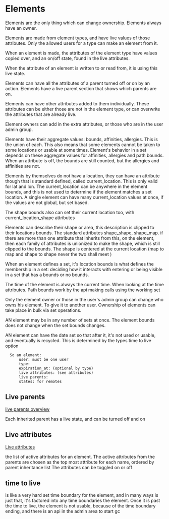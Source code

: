 # Elements
Elements are the only thing which can change ownership. Elements always have an owner.

Elements are made from element types, and have live values of those attributes.
Only the allowed users for a type can make an element from it.

When an element is made, the attributes of the element type have values copied over,
and an on/off state, found in the live attributes.

When the attribute of an element is written to or read from, it is using this live state.

Elements can have all the attributes of a parent turned off or on by an action.
Elements have a live parent section that shows which parents are on.

Elements can have other attributes added to them individually. 
These attributes can be either those are not in the element type,
or can overwrite the attributes that are already live.

Element owners can add in the extra attributes, or those who are in the user admin group.

Elements have their aggregate values: bounds, affinities, allergies. This is the union of each.
This also means that some elements cannot be taken to some locations or usable at some times.
Element's behavior in a set depends on these aggregate values for affinities, allergies and path bounds.
When an attribute is off, the bounds are still counted, but the allergies and affinities are not.

Elements by themselves do not have a location, they can have an attribute though that is standard defined, called current_location.
This is only valid for lat and lon. The current_location can be anywhere in the element bounds, and this is not used to determine if the element matches a set location.
A single element can have many current_location values at once, if the values are not global, but set based.

The shape bounds also can set their current location too, with current_location_shape attributes
 
Elements can describe their shape or area, this description is clipped to their locations bounds. The standard attributes shape_shape, shape_map.
if there are more than one attribute that inherits from this, on the element, then each family of attributes is unionized to make the shape, which is still clipped to the bounds.
The shape is centered at the current location (map to map and shape to shape never the two shall meet )


When an element defines a set, it's location bounds is what defines the membership in a set:
deciding how it interacts with entering or being visible in a set that has a bounds or no bounds.


The time of the element is always the current time. When looking at the time attributes.
Path bounds work by the api making calls using the working set


Only the element owner or those in the user's admin group can change who owns his element. To give it to another user.
Ownership of elements can take place in bulk via set operations.

AN element may be in any number of sets at once.
The element bounds does not change when the set bounds changes.

AN element can have the date set so that after it, it's not used or usable, and eventually is recycled. This is determined by the types time to live option


      So an element:
          user: must be one user
          type:
          expiration_at: (optional by type)  
          live attributes: (see attributes)
          live parents:  
          states: for remotes  


## Live parents
[live parents overview](live-parent-overview.md)

Each inherited parent has a live state, and can be turned off and on

## Live attributes
[Live attributes](live-attribute-overview.md)

the list of active attributes for an element.
The active attributes from the parents are chosen as the top most attribute for each name, ordered by parent inheritance list 
The attributes can be toggled on or off

## time to live

is like a very hard set time boundary for the element, and in many ways is just that, it's factored into any time boundaries the element.
Once it is past the time to live, the element is not usable, because of the time boundary ending, and there is an api in the admin area to start gc
